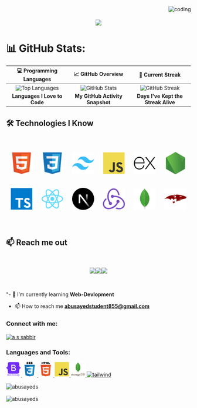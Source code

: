 <img align ="right" alt ="coding" src="https://i.ibb.co/WGCR9w9/abu-sayed.png" />
&nbsp;
&nbsp;
<p align="center" style="margin-top:20px">
    <img src="https://readme-typing-svg.herokuapp.com?color=E22FE4&width=380&height=28&lines=Hi👋+I'm+Abu+Sayed...;MERN+Stack+Developer;Front-end+Developer...;React+Developer...;&center=true">
</p>

# 📊 GitHub Stats:
| **💻 Programming Languages** | **📈 GitHub Overview** | **🌟 Current Streak** |
| :---: | :---: | :---: |
| ![Top Languages](https://github-readme-stats.vercel.app/api/top-langs/?username=abusayeds&theme=radical&border=false&include_all_commits=true&count_private=true&layout=compact) | ![GitHub Stats](https://github-readme-stats.vercel.app/api?username=abusayeds&theme=radical&border=false&include_all_commits=true&count_private=true) | ![GitHub Streak](https://github-readme-streak-stats.herokuapp.com/?user=abusayeds&theme=radical&hide_border=false) |
| **Languages I Love to Code** | **My GitHub Activity Snapshot** | **Days I've Kept the Streak Alive** |


## 🛠️ Technologies I Know


<br>
<p align="center">
  <img src="https://raw.githubusercontent.com/devicons/devicon/master/icons/html5/html5-original.svg" alt="HTML5" width="60" height="60" style="margin: 10px;" />
  <img src="https://raw.githubusercontent.com/devicons/devicon/master/icons/css3/css3-original.svg" alt="CSS3" width="60" height="60" style="margin: 10px;" />
  <img src="https://raw.githubusercontent.com/devicons/devicon/master/icons/tailwindcss/tailwindcss-original.svg" alt="Tailwind CSS" width="60" height="60" style="margin: 10px;" />
  <img src="https://raw.githubusercontent.com/devicons/devicon/master/icons/javascript/javascript-original.svg" alt="JavaScript" width="60" height="60" style="margin: 10px;" />
    <img src="https://raw.githubusercontent.com/devicons/devicon/master/icons/express/express-original.svg" alt="Express" width="60" height="60" style="margin: 10px;" />
  <img src="https://raw.githubusercontent.com/devicons/devicon/master/icons/nodejs/nodejs-original.svg" alt="Node.js" width="60" height="60" style="margin: 10px;" />
</p>
<p align="center">
  <img src="https://raw.githubusercontent.com/devicons/devicon/master/icons/typescript/typescript-original.svg" alt="TypeScript" width="60" height="60" style="margin: 10px;" />
  <img src="https://raw.githubusercontent.com/devicons/devicon/master/icons/react/react-original.svg" alt="React" width="60" height="60" style="margin: 10px;" />
  <img src="https://raw.githubusercontent.com/devicons/devicon/master/icons/nextjs/nextjs-original.svg" alt="Next.js" width="60" height="60" style="margin: 10px;" />
  <img src="https://raw.githubusercontent.com/devicons/devicon/master/icons/redux/redux-original.svg" alt="Redux" width="60" height="60" style="margin: 10px;" />
   
  <img src="https://raw.githubusercontent.com/devicons/devicon/master/icons/mongodb/mongodb-original.svg" alt="MongoDB" width="60" height="60" style="margin: 10px;" />
  <img src="https://raw.githubusercontent.com/devicons/devicon/master/icons/mongoose/mongoose-original.svg" alt="Mongoose" width="60" height="60" style="margin: 10px;" />
</p>

<br/>

## :mailbox: Reach me out

<br />

[<p align="center"><img height="75" src="https://i.ibb.co/QFPLhky/linkdln.png">](https://www.linkedin.com/in/abu-sayed96/)[<img height="75" src="https://i.ibb.co/VxBZ3BS/facebook.png">](https://www.facebook.com/profile.php?id=100074503997052)[<img height="75" src="https://i.ibb.co/3SCSfSg/instagram.png"> </p>]()

<br />



    
"- 🌱 I’m currently learning **Web-Devlopment**

- 📫 How to reach me **abusayedstudent855@gmail.com**

<h3 align="left">Connect with me:</h3>
<p align="left">
<a href="[https://fb.com/a s sabbir](https://www.facebook.com/profile.php?id=100074503997052)" target="blank"><img align="center" src="https://raw.githubusercontent.com/rahuldkjain/github-profile-readme-generator/master/src/images/icons/Social/facebook.svg" alt="a s sabbir" height="30" width="40" /></a>
</p>

<h3 align="left">Languages and Tools:</h3>
<p align="left"> <a href="https://getbootstrap.com" target="_blank" rel="noreferrer"> <img src="https://raw.githubusercontent.com/devicons/devicon/master/icons/bootstrap/bootstrap-plain-wordmark.svg" alt="bootstrap" width="40" height="40"/> </a> <a href="https://www.w3schools.com/css/" target="_blank" rel="noreferrer"> <img src="https://raw.githubusercontent.com/devicons/devicon/master/icons/css3/css3-original-wordmark.svg" alt="css3" width="40" height="40"/> </a> <a href="https://www.w3.org/html/" target="_blank" rel="noreferrer"> <img src="https://raw.githubusercontent.com/devicons/devicon/master/icons/html5/html5-original-wordmark.svg" alt="html5" width="40" height="40"/> </a> <a href="https://developer.mozilla.org/en-US/docs/Web/JavaScript" target="_blank" rel="noreferrer"> <img src="https://raw.githubusercontent.com/devicons/devicon/master/icons/javascript/javascript-original.svg" alt="javascript" width="40" height="40"/> </a> <a href="https://www.mongodb.com/" target="_blank" rel="noreferrer"> <img src="https://raw.githubusercontent.com/devicons/devicon/master/icons/mongodb/mongodb-original-wordmark.svg" alt="mongodb" width="40" height="40"/> </a> <a href="https://tailwindcss.com/" target="_blank" rel="noreferrer"> <img src="https://www.vectorlogo.zone/logos/tailwindcss/tailwindcss-icon.svg" alt="tailwind" width="40" height="40"/> </a> </p>

<p><img align="center" src="https://github-readme-stats.vercel.app/api/top-langs?username=abusayeds&show_icons=true&locale=en&layout=compact" alt="abusayeds" /></p>

<p><img align="center" src="https://github-readme-streak-stats.herokuapp.com/?user=abusayeds&" alt="abusayeds" /></p>

